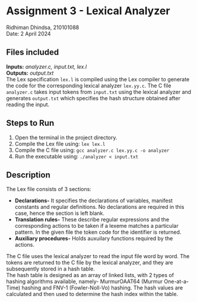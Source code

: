 # Assignment 3 - Lexical Analyzer
Ridhiman Dhindsa, 210101088  
Date: 2 April 2024  

## Files included
**Inputs:** *analyzer.c, input.txt, lex.l*    
**Outputs:** *output.txt*  
The Lex specification `lex.l` is compiled using the Lex compiler to generate the code for the corresponding lexical analyzer `lex.yy.c`. The C file `analyzer.c` takes input tokens from `input.txt` using the lexical analyzer and generates `output.txt` which specifies the hash structure obtained after reading the input.  

## Steps to Run
1) Open the terminal in the project directory.  
2) Compile the Lex file using: `lex lex.l`  
3) Compile the C file using: `gcc analyzer.c lex.yy.c -o analyzer`  
4) Run the executable using: `./analyzer < input.txt`  

## Description
The Lex file consists of 3 sections:   
* **Declarations-** It specifies the declarations of variables, manifest constants and regular definitions. No declarations are required in this case, hence the section is left blank.
* **Translation rules-** These describe regular expressions and the corresponding actions to be taken if a lexeme matches a particular pattern. In the given file the token code for the identifier is returned.  
* **Auxiliary procedures-** Holds auxuilary functions required by the actions.

The C file uses the lexical analyzer to read the input file word by word. The tokens are returned to the C file by the lexical analyzer, and they are subsequently stored in a hash table.  
The hash table is designed as an array of linked lists, with 2 types of hashing algorithms available, namely- MurmurOAAT64 (Murmur One-at-a-Time) hashing and FNV-1 (Fowler-Noll-Vo) hashing. The hash values are calculated and then used to determine the hash index within the table.